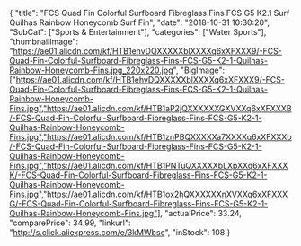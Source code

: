 {
	"title": "FCS Quad Fin Colorful Surfboard Fibreglass Fins FCS G5 K2.1 Surf Quilhas Rainbow Honeycomb Surf Fin",
	"date": "2018-10-31 10:30:20",
	"SubCat": ["Sports & Entertainment"],
	"categories": ["Water Sports"],
	"thumbnailImage": "https://ae01.alicdn.com/kf/HTB1ehvDQXXXXXblXXXXq6xXFXXX9/-FCS-Quad-Fin-Colorful-Surfboard-Fibreglass-Fins-FCS-G5-K2-1-Quilhas-Rainbow-Honeycomb-Fins.jpg_220x220.jpg",
	"BigImage": ["https://ae01.alicdn.com/kf/HTB1ehvDQXXXXXblXXXXq6xXFXXX9/-FCS-Quad-Fin-Colorful-Surfboard-Fibreglass-Fins-FCS-G5-K2-1-Quilhas-Rainbow-Honeycomb-Fins.jpg","https://ae01.alicdn.com/kf/HTB1aP2jQXXXXXXGXVXXq6xXFXXXB/-FCS-Quad-Fin-Colorful-Surfboard-Fibreglass-Fins-FCS-G5-K2-1-Quilhas-Rainbow-Honeycomb-Fins.jpg","https://ae01.alicdn.com/kf/HTB1znPBQXXXXXa7XXXXq6xXFXXXb/-FCS-Quad-Fin-Colorful-Surfboard-Fibreglass-Fins-FCS-G5-K2-1-Quilhas-Rainbow-Honeycomb-Fins.jpg","https://ae01.alicdn.com/kf/HTB1PNTuQXXXXXbLXpXXq6xXFXXXK/-FCS-Quad-Fin-Colorful-Surfboard-Fibreglass-Fins-FCS-G5-K2-1-Quilhas-Rainbow-Honeycomb-Fins.jpg","https://ae01.alicdn.com/kf/HTB1ox2hQXXXXXXnXVXXq6xXFXXXG/-FCS-Quad-Fin-Colorful-Surfboard-Fibreglass-Fins-FCS-G5-K2-1-Quilhas-Rainbow-Honeycomb-Fins.jpg"],
	"actualPrice": 33.24,
	"comparePrice": 34.99,
	"linkurl": "http://s.click.aliexpress.com/e/3kMWbsc",
	"inStock": 108
}
